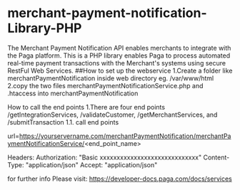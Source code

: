 # merchant-payment-notification-Library-PHP
The Merchant Payment Notification API enables merchants to integrate with the Paga platform. This is a PHP library  enables Paga to process automated real-time payment transactions with the Merchant's systems using secure RestFul Web Services.
##How to set up the webservice
1.Create a folder like merchantPaymentNotification inside web directory eg. /var/www/html
2.copy the two files merchantPaymentNotificationService.php and .htaccess into merchantPaymentNotification

How to call the end points
1.There are four end points /getIntegrationServices, /validateCustomer, /getMerchantServices, and /submitTransaction
1.1. call end points

url=https://yourservername.com/merchantPaymentNotification/merchantPaymentNotificationService/<end_point_name>

Headers:
Authorization: "Basic xxxxxxxxxxxxxxxxxxxxxxxxxxxxx"
Content-Type: "application/json"
Accept: "application/json"

for further info Please visit: https://developer-docs.paga.com/docs/services
